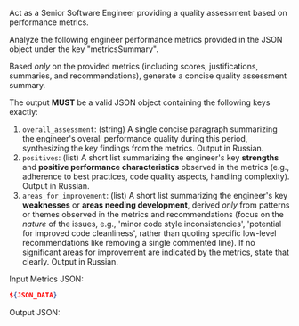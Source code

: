 Act as a Senior Software Engineer providing a quality assessment based on performance metrics.

Analyze the following engineer performance metrics provided in the JSON object under the key "metricsSummary".

Based *only* on the provided metrics (including scores, justifications, summaries, and recommendations), generate a concise quality assessment summary.

The output **MUST** be a valid JSON object containing the following keys exactly:
1.  `overall_assessment`: (string) A single concise paragraph summarizing the engineer's overall performance quality during this period, synthesizing the key findings from the metrics. Output in Russian.
2.  `positives`: (list) A short list summarizing the engineer's key **strengths** and **positive performance characteristics** observed in the metrics (e.g., adherence to best practices, code quality aspects, handling complexity). Output in Russian.
3.  `areas_for_improvement`: (list) A short list summarizing the engineer's key **weaknesses** or **areas needing development**, derived *only* from patterns or themes observed in the metrics and recommendations (focus on the *nature* of the issues, e.g., 'minor code style inconsistencies', 'potential for improved code cleanliness', rather than quoting specific low-level recommendations like removing a single commented line). If no significant areas for improvement are indicated by the metrics, state that clearly. Output in Russian.

Input Metrics JSON:
```json
${JSON_DATA}
```

Output JSON: